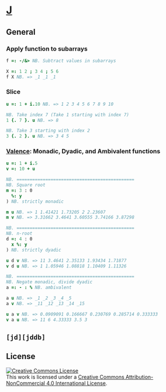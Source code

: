 # [J][jsoftware]
## General
### Apply function to subarrays
```j
f =: -/&> NB. Subtract values in subarrays

X =: 1 2 ; 3 4 ; 5 6
f X NB. => _1 _1 _1
```
### Slice
```j
u =: 1 + i.10 NB. => 1 2 3 4 5 6 7 8 9 10

NB. Take index 7 (Take 1 starting with index 7)
1 {. 7 }. u NB. => 8

NB. Take 3 starting with index 2
3 {. 2 }. u NB. => 3 4 5
```

### [Valence][valence]: Monadic, Dyadic, and Ambivalent functions
```j
u =: 1 + i.5
v =: 10 + u

NB. =============================================
NB. Square root
m =: 3 : 0 
  %: y
) NB. strictly monadic

m u NB. => 1 1.41421 1.73205 2 2.23607
m v NB. => 3.31662 3.4641 3.60555 3.74166 3.87298

NB. =============================================
NB. n-root
d =: 4 : 0
  x %: y
) NB. strictly dyadic

u d v NB. => 11 3.4641 2.35133 1.93434 1.71877
v d u NB. => 1 1.05946 1.08818 1.10409 1.11326

NB. =============================================
NB. Negate monadic, divide dyadic
a =: - : % NB. ambivalent

a u NB. => _1 _2 _3 _4 _5
a v NB. => _11 _12 _13 _14 _15

u a v NB. => 0.0909091 0.166667 0.230769 0.285714 0.333333
v a u NB. => 11 6 4.33333 3.5 3
```

## `[jd][jddb]`

## License
<a rel="license" href="http://creativecommons.org/licenses/by-nc/4.0/"><img alt="Creative Commons License" style="border-width:0" src="https://i.creativecommons.org/l/by-nc/4.0/88x31.png" /></a><br />This work is licensed under a <a rel="license" href="http://creativecommons.org/licenses/by-nc/4.0/">Creative Commons Attribution-NonCommercial 4.0 International License</a>.

[jddb]: https://code.jsoftware.com/wiki/Jd/Index
[jsoftware]: https://www.jsoftware.com/
[valence]: https://code.jsoftware.com/wiki/Vocabulary/Valence
